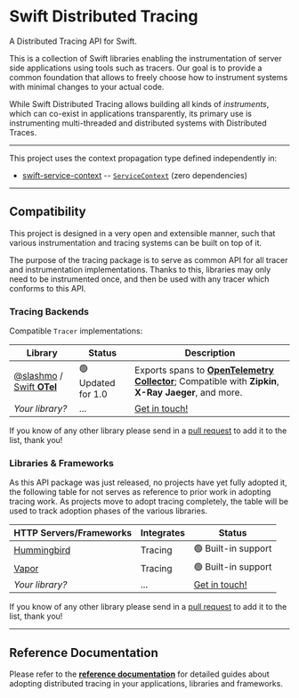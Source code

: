 # Swift Distributed Tracing

A Distributed Tracing API for Swift.

This is a collection of Swift libraries enabling the instrumentation of server side applications using tools such as tracers. Our goal is to provide a common foundation that allows to freely choose how to instrument systems with minimal changes to your actual code.

While Swift Distributed Tracing allows building all kinds of _instruments_, which can co-exist in applications transparently, its primary use is instrumenting multi-threaded and distributed systems with Distributed Traces.

---

This project uses the context propagation type defined independently in:

- [swift-service-context](https://github.com/apple/swift-service-context) -- [`ServiceContext`](https://swiftpackageindex.com/apple/swift-service-context/main/documentation/servicecontextmodule/servicecontext) (zero dependencies)

---

## Compatibility

This project is designed in a very open and extensible manner, such that various instrumentation and tracing systems can be built on top of it. 

The purpose of the tracing package is to serve as common API for all tracer and instrumentation implementations. Thanks to this, libraries may only need to be instrumented once, and then be used with any tracer which conforms to this API.

<a name="backends"></a>
### Tracing Backends
 
Compatible `Tracer` implementations:

| Library | Status                     | Description |
| ------- |----------------------------| ----------- |
| [@slashmo](https://github.com/slashmo) / [Swift **OTel**](https://github.com/slashmo/swift-otel) | 🟢 Updated for 1.0 | Exports spans to [**OpenTelemetry Collector**](https://opentelemetry.io/docs/collector/); Compatible with **Zipkin**, **X-Ray** **Jaeger**, and more. |
| _Your library?_ | ...                        | [Get in touch!](https://forums.swift.org/c/server/43) |

If you know of any other library please send in a [pull request](https://github.com/apple/swift-distributed-tracing/compare) to add it to the list, thank you!

### Libraries & Frameworks

As this API package was just released, no projects have yet fully adopted it, the following table for not serves as reference to prior work in adopting tracing work. As projects move to adopt tracing completely, the table will be used to track adoption phases of the various libraries.

| HTTP Servers/Frameworks  | Integrates     | Status                                                |
|--------------------------|----------------|-------------------------------------------------------|
| [Hummingbird](https://github.com/hummingbird-project/hummingbird) | Tracing | 🟢 Built-in support |
| [Vapor](https://github.com/vapor/vapor) | Tracing | 🟢 Built-in support |
| _Your library?_          | ...            | [Get in touch!](https://forums.swift.org/c/server/43) | 

If you know of any other library please send in a [pull request](https://github.com/apple/swift-distributed-tracing/compare) to add it to the list, thank you!

---

## Reference Documentation

Please refer to the **[reference documentation](https://swiftpackageindex.com/apple/swift-distributed-tracing/documentation/tracing)** for detailed guides about adopting distributed tracing in your applications, libraries and frameworks.
